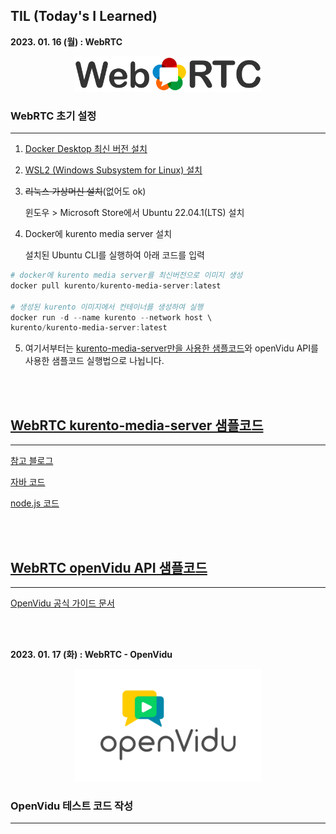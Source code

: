 ## **TIL (Today's I Learned)**

**2023. 01. 16 (월) : WebRTC**
<br>
<div style="width: 100%; text-align: center;">
    <img src="./resources/img/WebRTC_Logo.svg" style="width: 300px; margin: 0 auto;" alt="WebRTC_Logo" />
</div>

### **WebRTC 초기 설정**
---

1. [Docker Desktop 최신 버전 설치](https://www.docker.com/products/docker-desktop/)

2. [WSL2 (Windows Subsystem for Linux) 설치](https://learn.microsoft.com/ko-kr/windows/wsl/install-manual#step-4---download-the-linux-kernel-update-package)

3. ~~리눅스 가상머신 설치~~(없어도 ok)

    윈도우 > Microsoft Store에서 Ubuntu 22.04.1(LTS) 설치
    

4. Docker에 kurento media server 설치

    설치된 Ubuntu CLI를 실행하여 아래 코드를 입력

```powershell
# docker에 kurento media server를 최신버전으로 이미지 생성
docker pull kurento/kurento-media-server:latest

# 생성된 kurento 이미지에서 컨테이너를 생성하여 실행
docker run -d --name kurento --network host \
kurento/kurento-media-server:latest
```

5. 여기서부터는 <a href="kurento-media-server">kurento-media-server만을 사용한 샘플코드</a>와 openVidu API를 사용한 샘플코드 실행법으로 나뉩니다.

<br><br>

## [**WebRTC kurento-media-server 샘플코드**](#kurento-media-server)
---
[참고 블로그](https://gh402.tistory.com/44)

[자바 코드](https://doc-kurento.readthedocs.io/en/latest/tutorials/java/tutorial-one2many.html#)

[node.js 코드](https://doc-kurento.readthedocs.io/en/latest/tutorials/node/tutorial-one2many.html#for-the-impatient-running-this-example)

<br><br>

## [**WebRTC openVidu API 샘플코드**](#openVidu)
---
[OpenVidu 공식 가이드 문서](https://docs.openvidu.io/en/stable/tutorials/openvidu-library-react/)


<br><br>

**2023. 01. 17 (화) : WebRTC - OpenVidu**
<br>

<div style="width: 100%; text-align: center;">
    <img src="./resources/img/openvidu_logo.png" style="width: 300px; margin: 0 auto" alt="WebRTC_Logo" />
</div>

### **OpenVidu 테스트 코드 작성**
---

